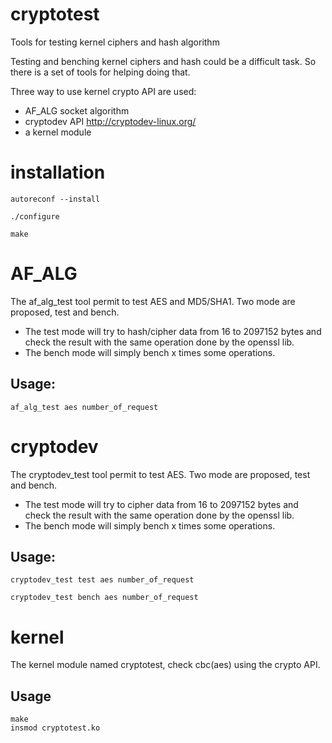 # cryptotest
Tools for testing kernel ciphers and hash algorithm

Testing and benching kernel ciphers and hash could be a difficult task.
So there is a set of tools for helping doing that.

Three way to use kernel crypto API are used:
* AF_ALG socket algorithm
* cryptodev API http://cryptodev-linux.org/
* a kernel module

# installation
```Shell
autoreconf --install

./configure

make
```

# AF_ALG

The af_alg_test tool permit to test AES and MD5/SHA1.
Two mode are proposed, test and bench.
* The test mode will try to hash/cipher data from 16 to 2097152 bytes
and check the result with the same operation done by the openssl lib.
* The bench mode will simply bench x times some operations.

## Usage:
```Shell
af_alg_test aes number_of_request
```

# cryptodev

The cryptodev_test tool permit to test AES.
Two mode are proposed, test and bench.
* The test mode will try to cipher data from 16 to 2097152 bytes
and check the result with the same operation done by the openssl lib.
* The bench mode will simply bench x times some operations.

## Usage:
```Shell
cryptodev_test test aes number_of_request

cryptodev_test bench aes number_of_request
```

# kernel

The kernel module named cryptotest, check cbc(aes) using the crypto API.

## Usage
```Shell
make
insmod cryptotest.ko
```


